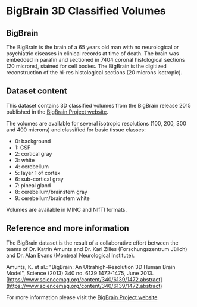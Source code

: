 # BigBrain 3D Classified Volumes

## BigBrain

The BigBrain is the brain of a 65 years old man with no neurological or psychiatric
diseases in clinical records at time of death. The brain was embedded in parafin and
sectioned in 7404 coronal histological sections (20 microns), stained for cell bodies.
The BigBrain is the digitized reconstruction of the hi-res histological sections 
(20 microns isotropic).

## Dataset content

This dataset contains 3D classified volumes from the BigBrain release 2015
published in the [BigBrain Project website](https://bigbrainproject.org).

The volumes are available for several isotropic resolutions (100, 200, 300 and 400 microns) and classified for basic tissue classes:

- 0: background
- 1: CSF
- 2: cortical gray
- 3: white
- 4: cerebellum
- 5: layer 1 of cortex
- 6: sub-cortical gray
- 7: pineal gland
- 8: cerebellum/brainstem gray
- 9: cerebellum/brainstem white

Volumes are available in MINC and NIfTI formats.

## Reference and more information

The BigBrain dataset is the result of a collaborative effort between the
teams of Dr. Katrin Amunts and Dr. Karl Zilles (Forschungszentrum Jülich)
and Dr. Alan Evans (Montreal Neurological Institute). 

Amunts, K. et al.: "BigBrain: An Ultrahigh-Resolution 3D Human
Brain Model", Science (2013) 340 no. 6139 1472-1475, June 2013.
[https://www.sciencemag.org/content/340/6139/1472.abstract](https://www.sciencemag.org/content/340/6139/1472.abstract)

For more information please visit the [BigBrain Project website](https://bigbrainproject.org).
